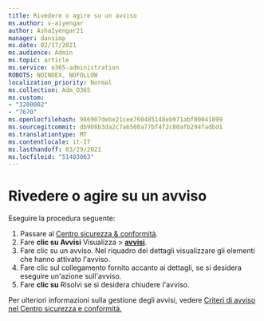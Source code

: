 ```yaml
---
title: Rivedere o agire su un avviso
ms.author: v-aiyengar
author: AshaIyengar21
manager: dansimp
ms.date: 02/17/2021
ms.audience: Admin
ms.topic: article
ms.service: o365-administration
ROBOTS: NOINDEX, NOFOLLOW
localization_priority: Normal
ms.collection: Adm_O365
ms.custom:
- "3200002"
- "7670"
ms.openlocfilehash: 986907debe21cee760485148eb971abf80041899
ms.sourcegitcommit: db908b3da2c7a6508a77bf4f2c80afb294fadbd1
ms.translationtype: MT
ms.contentlocale: it-IT
ms.lasthandoff: 03/29/2021
ms.locfileid: "51403063"
---
```

# <a name="review-or-act-on-an-alert"></a>Rivedere o agire su un avviso

Eseguire la procedura seguente:

1. Passare al [Centro sicurezza & conformità](https://go.microsoft.com/fwlink/p/?linkid=2077143).
1. Fare **clic su Avvisi** Visualizza  >  **[avvisi](https://go.microsoft.com/fwlink/?linkid=2103301)**.
1. Fare clic su un avviso. Nel riquadro dei dettagli visualizzare gli elementi che hanno attivato l'avviso.
1. Fare clic sul collegamento fornito accanto ai dettagli, se si desidera eseguire un'azione sull'avviso.
1. Fare **clic su** Risolvi se si desidera chiudere l'avviso.

Per ulteriori informazioni sulla gestione degli avvisi, vedere [Criteri di avviso nel Centro sicurezza e conformità.](https://go.microsoft.com/fwlink/?linkid=2103211)

